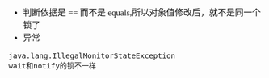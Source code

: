 <span  style="font-family: Simsun,serif; font-size: 17px; ">

- 判断依据是 == 而不是 equals,所以对象值修改后，就不是同一个锁了
- 异常
~~~
java.lang.IllegalMonitorStateException
wait和notify的锁不一样
~~~

</span>